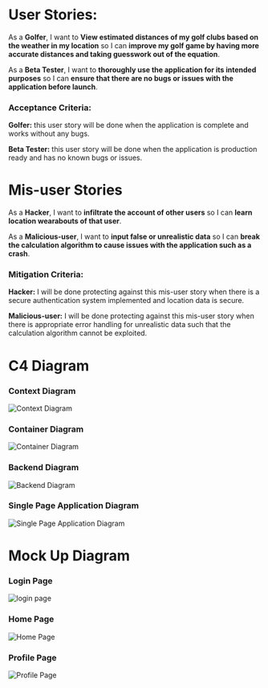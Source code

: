# User Stories:
As a **Golfer**, I want to **View estimated distances of my golf clubs based on the weather in my location** so I can **improve my golf game by having more accurate distances and taking guesswork out of the equation**.

As a **Beta Tester**, I want to **thoroughly use the application for its intended purposes** so I can **ensure that there are no bugs or issues with the application before launch**.
### Acceptance Criteria: 
**Golfer:** this user story will be done when the application is complete and works without any bugs.

**Beta Tester:** this user story will be done when the application is production ready and has no known bugs or issues.

# Mis-user Stories
As a **Hacker**, I want to **infiltrate the account of other users** so I can **learn location wearabouts of that user**.

As a **Malicious-user**, I want to **input false or unrealistic data** so I can **break the calculation algorithm to cause issues with the application such as a crash**.

### Mitigation Criteria:
**Hacker:** I will be done protecting against this mis-user story when there is a secure authentication system implemented and location data is secure.

**Malicious-user:** I will be done protecting against this mis-user story when there is appropriate error handling for unrealistic data such that the calculation algorithm cannot be exploited.

# C4 Diagram
### Context Diagram
![Context Diagram](./images/GCWC-Context%20Diagram.jpg)
### Container Diagram
![Container Diagram](./images/GCWC-Container%20Diagram.jpg)
### Backend Diagram
![Backend Diagram](./images/GCWC-Component%20Diagram%20(backend%20API).jpg)
### Single Page Application Diagram
![Single Page Application Diagram](./images/GCWC-Component%20Diagram%20(Single%20Page%20Aplication).jpg)

# Mock Up Diagram
### Login Page
![login page](./images/GCWC_LoginPage.jpg)
### Home Page
![Home Page](./images/GCWC_HomePage.jpg)
### Profile Page
![Profile Page](./images/GCWC_ProfilePage.jpg)